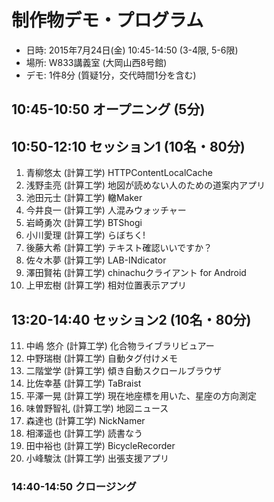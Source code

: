 制作物デモ・プログラム
========

* 日時: 2015年7月24日(金) 10:45-14:50 (3-4限, 5-6限)
* 場所: W833講義室 (大岡山西8号館)
* デモ: 1件8分 (質疑1分，交代時間1分を含む)

## 10:45-10:50 オープニング (5分)

## 10:50-12:10 セッション1 (10名・80分)

1. 青柳悠太 (計算工学) HTTPContentLocalCache
2. 浅野圭亮 (計算工学) 地図が読めない人のための道案内アプリ
3. 池田元士 (計算工学) 轍Maker
4. 今井良一 (計算工学) 人混みウォッチャー
5. 岩崎勇次 (計算工学) BTShogi
6. 小川愛理 (計算工学) らぼちく!
7. 後藤大希 (計算工学) テキスト確認いいですか？
8. 佐々木夢 (計算工学) LAB-INdicator
9. 澤田賢祐 (計算工学) chinachuクライアント for Android
10. 上甲宏樹 (計算工学) 相対位置表示アプリ

## 13:20-14:40 セッション2 (10名・80分)

11. 中嶋 悠介 (計算工学) 化合物ライブラリビュアー
12. 中野瑞樹 (計算工学) 自動タグ付けメモ
13. 二階堂学 (計算工学) 傾き自動スクロールブラウザ
14. 比佐幸基 (計算工学) TaBraist
15. 平澤一晃 (計算工学) 現在地座標を用いた、星座の方向測定
16. 味曽野智礼 (計算工学) 地図ニュース
17. 森達也 (計算工学) NickNamer
18. 相澤遥也 (計算工学) 読書なう
19. 田中裕也  (計算工学) BicycleRecorder
20. 小峰駿汰 (計算工学) 出張支援アプリ

### 14:40-14:50 クロージング

